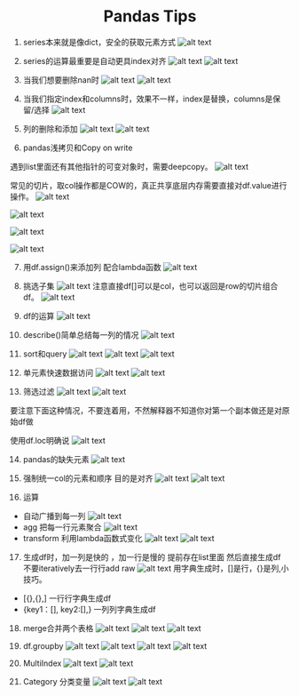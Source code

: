 # <center> Pandas Tips </center>

1. series本来就是像dict，安全的获取元素方式
![alt text](<Pasted Graphic 4.png>)

2. series的运算最重要是自动更具index对齐
![alt text](<Pasted Graphic 5.png>)
![alt text](<Pasted Graphic 2.png>)

3. 当我们想要删除nan时
![alt text](df.dropna(axis=1).png)
![alt text](<2013-01-02 1.212112 -@.17328 @.119206 5.60.png>)

4. 当我们指定index和columns时，效果不一样，index是替换，columns是保留/选择
![alt text](<Pasted Graphic 7.png>)

5. 列的删除和添加
![alt text](<Pasted Graphic 8.png>)
![alt text](<Pasted Graphic 9.png>)

6. pandas浅拷贝和Copy on write

遇到list里面还有其他指针的可变对象时，需要deepcopy。
![alt text](<Pasted Graphic 10.png>)

常见的切片，取col操作都是COW的，真正共享底层内存需要直接对df.value进行操作。
![alt text](<Pasted Graphic 11.png>)

![alt text](<Pasted Graphic 12.png>)

![alt text](<Pasted Graphic 3.png>)

![alt text](<Pasted Graphic 4-1.png>)

7. 用df.assign()来添加列 配合lambda函数
![alt text](<Pasted Graphic 13.png>)

8. 挑选子集
![alt text](Operation.png)
注意直接df[]可以是col，也可以返回是row的切片组合df。
![alt text](<Pasted Graphic 1.png>)

9. df的运算
![alt text](<pandas 遇运算，先对齐；.png>)

10. describe()简单总结每一列的情况
![alt text](<Pasted Graphic.png>)

11. sort和query
![alt text](<Pasted Graphic 1-1.png>)
![alt text](<Pasted Graphic 2-1.png>)
![alt text](Excellent.png)

12. 单元素快速数据访问
![alt text](<Pasted Graphic 4-2.png>)
![alt text](<Pasted Graphic 5-1.png>)

13. 筛选过滤
![alt text](<Pasted Graphic 6.png>)
![alt text](<Pasted Graphic 7-1.png>)

要注意下面这种情况，不要连着用，不然解释器不知道你对第一个副本做还是对原始df做

使用df.loc明确说
![alt text](<Pasted Graphic 8-1.png>)

14. pandas的缺失元素
![alt text](<Pasted Graphic 9-1.png>)

15. 强制统一col的元素和顺序 目的是对齐
![alt text](你想统一为标准格式：.png)
![alt text](这在做多模型多批鼓据比对时非常常见，避免手动对齐。.png)

16. 运算

- 自动广播到每一列
  ![alt text](2013-01-01.png)
- agg 把每一行元素聚合
  ![alt text](-3.851445.png)
- transform 利用lambda函数式变化
  ![alt text](-3.851445-1.png)
![alt text](<Pasted Graphic 14.png>)

17. 生成df时，加一列是快的 ，加一行是慢的
提前存在list里面 然后直接生成df 不要iteratively去一行行add raw
![alt text](<Pasted Graphic 17.png>)
用字典生成时，[]是行，{}是列,小技巧。
- [{},{},] 一行行字典生成df
- {key1：[], key2:[],} 一列列字典生成df

18. merge合并两个表格
![alt text](<6.用多个 key 合并（多列连接）.png>)
![alt text](<Pasted Graphic 19.png>)
![alt text](<Pasted Graphic 20.png>)

19. df.groupby
![alt text](用法总结：df.groupby（键列“）［［目标列］］.agg（函数）.png)
![alt text](image.png)
![alt text](image-1.png)
![alt text](image-2.png)

20. MultiIndex
![alt text](<Pasted Graphic 22.png>)
![alt text](<Pasted Graphic 23.png>)

21. Category 分类变量
![alt text](<Pasted Graphic 24.png>)
![alt text](总结重点：Categorical能做什么？.png)